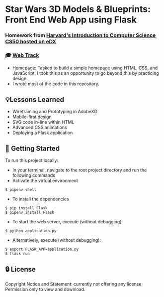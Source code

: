 # Star Wars 3D Models & Blueprints: Front End Web App using Flask
### Homework from [Harvard's Introduction to Computer Science CS50 hosted on eDX](https://www.edx.org/course/cs50s-introduction-to-computer-science)
### 🎓 [Web Track](https://cs50.harvard.edu/x/2020/tracks/web/)
- [Homepage](https://cs50.harvard.edu/x/2020/tracks/web/homepage/): Tasked to build a simple homepage using HTML, CSS, and JavaScript. I took this as an opportunity to go beyond this by practicing design.
- I wrote most of the code in this repository.

## 💡Lessons Learned
- Wireframing and Prototyping in AdobeXD
- Mobile-first design
- SVG code in-line within HTML
- Advanced CSS animations
- Deploying a Flask application

## 🚀 Getting Started
To run this project locally:
- In your terminal, navigate to the root project directory and run the following commands
- Activate the virtual environment
```
$ pipenv shell
```
- To install the dependencies
```
$ pip install Flask
$ pipenv install Flask
```
- To start the web server, execute (without debugging):
```
$ python application.py 
```
- Alternatively, execute (without debugging):
```
$ export FLASK_APP=application.py
$ flask run
```

## 🔒 License
Copyright Notice and Statement: currently not offering any license. Permission only to view and download.